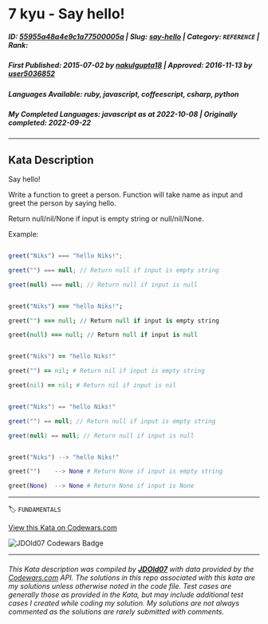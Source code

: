 # 7 kyu - Say hello!

##### **ID**: [55955a48a4e9c1a77500005a](https://www.codewars.com/kata/55955a48a4e9c1a77500005a) | **Slug**: [say-hello](https://www.codewars.com/kata/55955a48a4e9c1a77500005a) | **Category**: `REFERENCE` | **Rank**: <span style="color:white">7 kyu</span>

##### **First Published**: 2015-07-02 ***by*** [nakulgupta18](https://www.codewars.com/users/nakulgupta18) | **Approved**: 2016-11-13 ***by*** [user5036852](https://www.codewars.com/users/user5036852)

##### **Languages Available**: ruby, javascript, coffeescript, csharp, python

##### **My Completed Languages**: javascript ***as at*** 2022-10-08 | **Originally completed**: 2022-09-22

---

## Kata Description


Say hello!



Write a function to greet a person. Function will take name as input and greet the person by saying hello.

Return null/nil/None if input is empty string or null/nil/None.



Example: 



```javascript

greet("Niks") === "hello Niks!";

greet("") === null; // Return null if input is empty string

greet(null) === null; // Return null if input is null

```

```coffeescript

greet("Niks") === "hello Niks!";

greet("") === null; // Return null if input is empty string

greet(null) === null; // Return null if input is null

```

```ruby

greet("Niks") == "hello Niks!"

greet("") == nil; # Return nil if input is empty string

greet(nil) == nil; # Return nil if input is nil

```

```csharp

greet("Niks") == "hello Niks!"

greet("") == null; // Return null if input is empty string

greet(null) == null; // Return null if input is null

```

```python

greet("Niks") --> "hello Niks!"

greet("")    --> None # Return None if input is empty string

greet(None)  --> None # Return None if input is None

```



---


🏷 `FUNDAMENTALS`


[View this Kata on Codewars.com](https://www.codewars.com/kata/55955a48a4e9c1a77500005a)

![](https://www.codewars.com/users/jdold07/badges/large "JDOld07 Codewars Badge")

---

###### *This Kata description was compiled by [**JDOld07**](https://tpstech.dev) with data provided by the [Codewars.com](https://www.codewars.com) API.  The solutions in this repo associated with this kata are my solutions unless otherwise noted in the code file.  Test cases are generally those as provided in the Kata, but may include additional test cases I created while coding my solution.  My solutions are not always commented as the solutions are rarely submitted with comments.*
